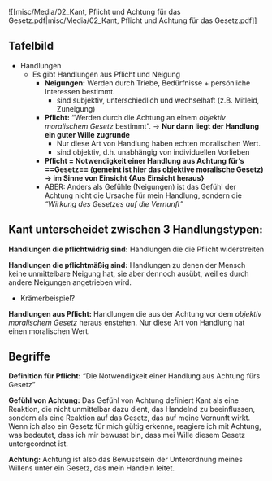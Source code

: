   ![[misc/Media/02_Kant, Pflicht und Achtung für das Gesetz.pdf|misc/Media/02_Kant, Pflicht und Achtung für das Gesetz.pdf]]
## Tafelbild

- Handlungen
	- Es gibt Handlungen aus Pflicht und Neigung
		- **Neigungen:** Werden durch Triebe, Bedürfnisse + persönliche Interessen bestimmt.
			- sind subjektiv, unterschiedlich und wechselhaft (z.B. Mitleid, Zuneigung)
		- **Pflicht:** “Werden durch die Achtung an einem *objektiv moralischem Gesetz* bestimmt”. → **Nur dann liegt der Handlung ein guter Wille zugrunde**
			- Nur diese Art von Handlung haben echten moralischen Wert. 
			- sind objektiv, d.h. unabhängig von individuellen Vorlieben
		- **Pflicht = Notwendigkeit einer Handlung aus Achtung für’s ==Gesetz== (gemeint ist hier das objektive moralische Gesetz) → im Sinne von Einsicht {Aus Einsicht heraus}**
		- ABER: Anders als Gefühle (Neigungen) ist das Gefühl der Achtung nicht die Ursache für mein Handlung, sondern die *“Wirkung des Gesetzes auf die Vernunft”* 

## Kant unterscheidet zwischen 3 Handlungstypen: 

**Handlungen die pflichtwidrig sind:** Handlungen die die Pflicht widerstreiten 
  
**Handlungen die pflichtmäßig sind:** Handlungen zu denen der Mensch keine unmittelbare Neigung hat, sie aber dennoch ausübt, weil es durch andere Neigungen angetrieben wird.  

- Krämerbeispiel? 

**Handlungen aus Pflicht:** Handlungen die aus der Achtung vor dem *objektiv moralischem Gesetz* heraus enstehen. Nur diese Art von Handlung hat einen moralischen Wert.

## Begriffe 

**Definition für Pflicht:** “Die Notwendigkeit einer Handlung aus Achtung fürs Gesetz”

**Gefühl von Achtung:** Das Gefühl von Achtung definiert Kant als eine Reaktion, die nicht unmittelbar dazu dient, das Handelnd zu beeinflussen, sondern als eine Reaktion auf das Gesetz, das auf meine Vernunft wirkt. Wenn ich also ein Gesetz für mich gültig erkenne, reagiere ich mit Achtung, was bedeutet, dass ich mir bewusst bin, dass mei Wille diesem Gesetz untergeordnet ist. 

**Achtung:** Achtung ist also das Bewusstsein der Unterordnung meines Willens unter ein Gesetz, das mein Handeln leitet. 